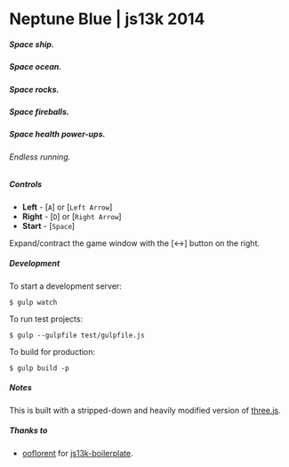 Neptune Blue | js13k 2014
=====

##### Space ship.
##### Space ocean.
##### Space rocks.
##### Space fireballs.
##### Space health power-ups.
###### Endless running.

##### Controls
- **Left** - [`A`] or [`Left Arrow`]
- **Right** - [`D`] or [`Right Arrow`]
- **Start** - [`Space`]

Expand/contract the game window with the [<->] button on the right.

##### Development

To start a development server:

    $ gulp watch

To run test projects:

    $ gulp --gulpfile test/gulpfile.js

To build for production:

    $ gulp build -p

##### Notes

This is built with a stripped-down and heavily modified version of [three.js](https://github.com/mrdoob/three.js).

##### Thanks to
* [ooflorent](https://github.com/ooflorent) for [js13k-boilerplate](https://github.com/ooflorent/js13k-boilerplate).
